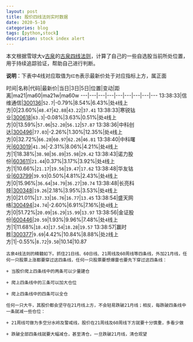 ```yaml
---
layout: post
title: 股价四线法则实时数据
date: 2020-5-10
categories: blog
tags: [python,stock]
description: stock index alert
---
```



本文根据雪球大v[古泉](https://xueqiu.com/u/7148646888)的[古泉四线法则](https://xueqiu.com/7148646888/130498192)，计算了自己的一些自选股当前所处位置，用于持续追踪验证，帮助自己进行判断。

**说明**：下表中4线对应取值为`红色`表示最新价处于对应指标上方，属正面

时间|名称|代码|最新价|当日|3日|5日|位置|变动|距离|ma21|ma60|ma21w|ma60w
---|---|---|---|---|---|---|---|---
13:38:33|信维通信|[300136](https://xueqiu.com/S/SZ300136)|`52.7`|-0.79%|8.54%|6.43%|处`4`线上方|0|23.60%|`48.47`|`42.88`|`43.22`|`37.41`
13:38:33|寒锐钴业|[300618](https://xueqiu.com/S/SZ300618)|`63.3`|-0.08%|3.63%|0.51%|处`4`线上方|0|13.59%|`57.06`|`52.20`|`56.12`|`57.87`
13:38:36|中科创达|[300496](https://xueqiu.com/S/SZ300496)|`77.03`|-2.26%|1.30%|12.35%|处`4`线上方|0|32.72%|`66.28`|`60.97`|`62.26`|`46.81`
13:38:40|中科曙光|[603019](https://xueqiu.com/S/SH603019)|`41.36`|-2.31%|8.06%|4.21%|处`4`线上方|1|18.38%|`38.98`|`36.89`|`35.98`|`29.42`
13:38:43|诺力股份|[603611](https://xueqiu.com/S/SH603611)|`21.44`|0.37%|3.17%|3.92%|处`4`线上方|1|10.66%|`21.17`|`19.56`|`19.47`|`17.62`
13:38:48|华友钴业|[603799](https://xueqiu.com/S/SH603799)|`39.93`|0.50%|4.81%|2.43%|处`4`线上方|0|15.96%|`36.64`|`34.79`|`36.27`|`30.74`
13:38:48|长亮科技|[300348](https://xueqiu.com/S/SZ300348)|`19.26`|2.18%|3.95%|3.53%|处`4`线上方|0|21.01%|`17.33`|`16.76`|`16.77`|`13.45`
13:38:54|盛天网络|[300494](https://xueqiu.com/S/SZ300494)|`24.74`|-2.60%|6.91%|7.16%|处`4`线上方|0|51.72%|`20.09`|`16.29`|`15.99`|`13.97`
13:38:56|金证股份|[600446](https://xueqiu.com/S/SH600446)|`20.59`|1.93%|9.96%|7.48%|处`4`线上方|1|11.68%|`18.43`|`17.54`|`18.28`|`19.57`
13:38:57|赢时胜|[300377](https://xueqiu.com/S/SZ300377)|`9.69`|4.42%|10.84%|8.88%|处`2`线上方|1|-0.55%|`8.72`|`9.50`|10.14|10.87

```
古泉4线法则的精髓如下。抓住21日线、60日线、21周线及60周线等四条线，外加21月线，任何一只股票上涨都要穿过这四条线，任何一只股票要想爆雷也要先下穿过这四条线：

+ 当股价爬上四条线中的两条可以少量建仓

+ 爬上四条线中的三条可以加大仓位

+ 爬上四条线中的四条可以全仓

任何一只大牛，其股价都会坚守在21月线上方，不会轻易跌破21月线；相反，每跌破四条线中一条就减一些仓位：

+ 21周线可做为多空分水岭及警戒线，股价在21周线及60周线下方就要十分慎重，多看少做

+ 跌破全部四条线就要大幅减仓，甚至清仓，一旦跌破21月线，清仓观望
```
